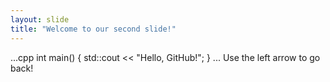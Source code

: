 ```yaml
---
layout: slide
title: "Welcome to our second slide!"
---
```

...cpp
int main()
{
std::cout << "Hello, GitHub!";
}
...
Use the left arrow to go back!
